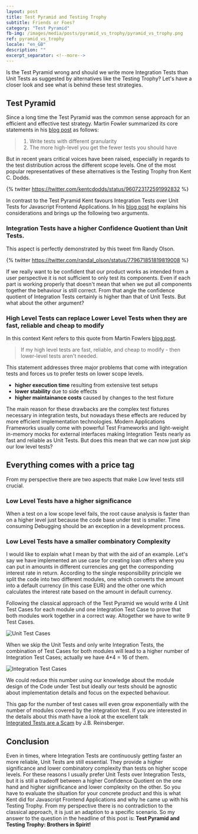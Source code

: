 ```yaml
---
layout: post
title: Test Pyramid and Testing Trophy
subtitle: Friends or Foes?
category: "Test Pyramid"
fb-img: /images/media/posts/pyramid_vs_trophy/pyramid_vs_trophy.png
ref: pyramid_vs_trophy
locale: "en_GB"
description: ""
excerpt_separator: <!--more-->
---
```


Is the Test Pyramid wrong and should we write more Integration Tests than Unit Tests as suggested by alternatives like the Testing Trophy? Let's have a closer look and see what is behind these test strategies.
<!--more-->

## Test Pyramid
Since a long time the Test Pyramid was the common sense approach for an efficient and effective test strategy. Martin Fowler summarized its core statements in his [blog post](https://martinfowler.com/articles/practical-test-pyramid.html#TheTestPyramid) as follows:

> 1. Write tests with different granularity
> 2. The more high-level you get the fewer tests you should have

But in recent years critical voices have been raised, especially in regards to the test distribution across the different scope levels. One of the most popular representatives of these alternatives is the Testing Trophy fron Kent C. Dodds.

{% twitter https://twitter.com/kentcdodds/status/960723172591992832 %}

In contrast to the Test Pyramid Kent favours Integration Tests over Unit Tests for Javascript Frontend Applications. In his [blog post](https://kentcdodds.com/blog/write-tests) he explains his considerations and brings up the following two arguments.

### Integration Tests have a higher Confidence Quotient than Unit Tests.
This aspect is perfectly demonstrated by this tweet frm Randy Olson.

{% twitter https://twitter.com/randal_olson/status/779671851819819008 %}

If we really want to be confident that our product works as intended from a user perspective it is not sufficient to only test its components. Even if each part is working properly that doesn't mean that when we put all components together the behaviour is still correct. From that angle the confidence quotient of Integration Tests certainly is higher than that of Unit Tests.  But what about the other argument?

### High Level Tests can replace Lower Level Tests when they are fast, reliable and cheap to modify
In this context Kent refers to this quote from Martin Fowlers [blog post](https://martinfowler.com/articles/practical-test-pyramid.html#TheTestPyramid).

> If my high level tests are fast, reliable, and cheap to modify - then lower-level tests aren't needed. 

This statement addresses three major problems that come with integration tests and forces us to prefer tests on lower scope levels.

- **higher execution time** resulting from extensive test setups
- **lower stability** due to side effects
- **higher maintainance costs** caused by changes to the test fixture

The main reason for these drawbacks are the complex test fixtures necessary in integration tests, but nowadays these effects are reduced by more efficient implementation technologies.
Modern Applications Frameworks usually come with powerful Test Frameworks and light-weight in-memory mocks for external interfaces making Integration Tests nearly as fast and reliable as Unit Tests.
But does this mean that we can now just skip our low level tests?

## Everything comes with a price tag
From my perspective there are two aspects that make Low level tests still crucial.

### Low Level Tests have a higher significance
When a test on a low scope level fails, the root cause analysis is faster than on a higher level just because the code base under test is smaller. Time consuming Debugging should be an exception in a development process. 

### Low Level Tests have a smaller combinatory Complexity
I would like to explain what I mean by that with the aid of an example. Let's say we have implemented an use case for creating loan offers where you can put in amounts in different currencies ang get the corresponding interest rate in return. According to the single responsibility principle we split the code into two different modules, one which converts the amount into a default currency (in this case EUR) and the other one which calculates the interest rate based on the amount in default currency.

Following the classical approach of the Test Pyramid we would write 4 Unit Test Cases for each module und one Integration Test Case to prove that both modules work together in a correct way. Altogether we have to write 9 Test Cases. 

![Unit Test Cases](/images/postinline/posts/pyramid_vs_trophy/unit_tests.png)


When we skip the Unit Tests and only write Integration Tests, the combination of Test Cases for both modules will lead to a higher number of Integration Test Cases; actually we have 4*4 = 16 of them.

![Integration Test Cases](/images/postinline/posts/pyramid_vs_trophy/integration_test.png)

We could reduce this number using our knowledge about the module design of the Code under Test but ideally our tests should be agnostic about implementation details and focus on the expected behaviour.

This gap for the number of test cases will even grow exponentially with the number of modules covered by the integration test. If you are interested in the details about this math have a look at the excellent talk    
 [Integrated Tests are a Scam](https://www.youtube.com/watch?v=VDfX44fZoMc) by J.B. Reinsberger.

## Conclusion
Even in times, where Integration Tests are continuously getting faster an more reliable, Unit Tests are still essential.
They provide a higher significance and lower combinatory complexity than tests on higher scope levels. For these reasons I usually prefer Unit Tests over Integration Tests, but it is still a tradeoff between a higher Confidence Quotient on the one hand and higher significance and lower complexity on the other. So you have to evaluate the situation for your concrete product and this is what Kent did for Javascript Frontend Applications and why he came up with his Testing Trophy. From my perspective there is no contradiction to the classical approach, it is just an adaption to a specific scenario. So my answer to the question in the headline of this post is: **Test Pyramid and Testing Trophy: Brothers in Spirit!**